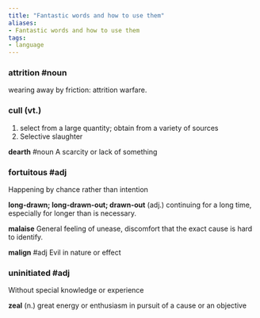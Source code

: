```yaml
---
title: "Fantastic words and how to use them"
aliases:
- Fantastic words and how to use them
tags:
- language
---
```


### attrition #noun 
wearing away by friction: attrition warfare.

### cull (vt.)
1. select from a large quantity; obtain from a variety of sources
2. Selective slaughter

**dearth** #noun
    A scarcity or lack of something

### fortuitous #adj
Happening by chance rather than intention

**long-drawn; long-drawn-out; drawn-out** (adj.)
    continuing for a long time, especially for longer than is necessary.

**malaise**
    General feeling of unease, discomfort that the exact cause is hard to identify.

**malign** #adj
    Evil in nature or effect

### uninitiated #adj
Without special knowledge or experience

**zeal** (n.)
    great energy or enthusiasm in pursuit of a cause or an objective

